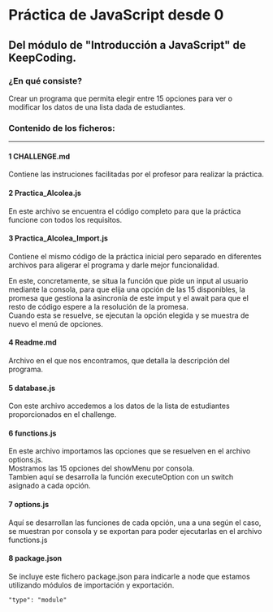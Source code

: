 # Práctica de JavaScript desde 0
## Del módulo de "Introducción  a JavaScript" de KeepCoding.

### ¿En qué consiste?
Crear un programa que permita elegir entre 15 opciones para ver o modificar los datos de una lista dada de estudiantes.

### Contenido de los ficheros:
---
#### 1 CHALLENGE.md
  
Contiene las instruciones facilitadas por el profesor para realizar la práctica.

#### 2 Practica_Alcolea.js
En este archivo se encuentra el código completo para que la práctica funcione con todos los requisitos.

#### 3 Practica_Alcolea_Import.js  
Contiene el mismo código de la práctica inicial pero separado en diferentes archivos para aligerar el programa y darle mejor funcionalidad.

En este, concretamente, se situa la función que pide un input al usuario mediante la consola, para que elija una opción de las 15 disponibles, la promesa que gestiona la asincronía de este imput y el await para que el resto de código espere a la resolución de la promesa.  
Cuando esta se resuelve, se ejecutan la opción elegida y se muestra de nuevo el menú de opciones.

#### 4 Readme.md

Archivo en el que nos encontramos, que detalla la descripción del programa.

#### 5 database.js 

Con este archivo accedemos a los datos de la lista de estudiantes proporcionados en el challenge.

#### 6 functions.js

En este archivo importamos las opciones que se resuelven en el archivo options.js.  
Mostramos las 15 opciones del showMenu por consola.  
Tambien aquí se desarrolla la función executeOption con un switch asignado a cada opción.

#### 7 options.js

Aquí se desarrollan las funciones de cada opción, una a una según el caso, se muestran por consola y se exportan para poder ejecutarlas en el archivo functions.js  

#### 8 package.json  

Se incluye este fichero package.json para indicarle a node que estamos utilizando módulos de importación y exportación.

    "type": "module"

